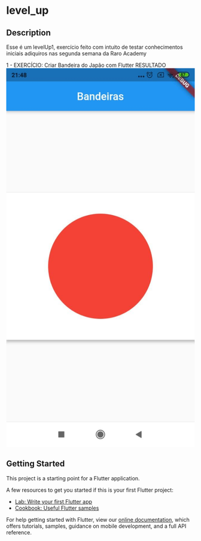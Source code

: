# level_up

## Description

Esse é um levelUp1, exercício feito com intuito de testar conhecimentos iniciais adiquiros nas segunda semana da Raro Academy

1 - EXERCÍCIO: Criar Bandeira do Japão com Flutter
    RESULTADO
    <img src="bandeira_japao.jpg" alt="bandeira japão"/>

## Getting Started

This project is a starting point for a Flutter application.

A few resources to get you started if this is your first Flutter project:

- [Lab: Write your first Flutter app](https://flutter.dev/docs/get-started/codelab)
- [Cookbook: Useful Flutter samples](https://flutter.dev/docs/cookbook)

For help getting started with Flutter, view our
[online documentation](https://flutter.dev/docs), which offers tutorials,
samples, guidance on mobile development, and a full API reference.
